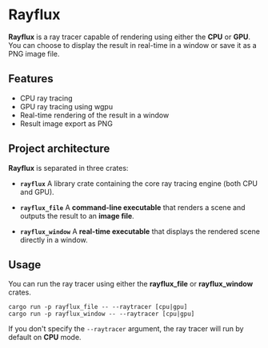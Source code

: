 # Rayflux

**Rayflux** is a ray tracer capable of rendering using either the **CPU** or **GPU**.
You can choose to display the result in real-time in a window or save it as a PNG image file.

## Features

- CPU ray tracing
- GPU ray tracing using wgpu
- Real-time rendering of the result in a window
- Result image export as PNG

## Project architecture

**Rayflux** is separated in three crates:
- **`rayflux`**
A library crate containing the core ray tracing engine (both CPU and GPU).

- **`rayflux_file`**
A **command-line executable** that renders a scene and outputs the result to an **image file**.  

- **`rayflux_window`**
A **real-time executable** that displays the rendered scene directly in a window.

## Usage

You can run the ray tracer using either the **rayflux_file** or **rayflux_window** crates. 
```
cargo run -p rayflux_file -- --raytracer [cpu|gpu]
cargo run -p rayflux_window -- --raytracer [cpu|gpu]
```

If you don't specify the `--raytracer` argument, the ray tracer will run by default on **CPU** mode.
